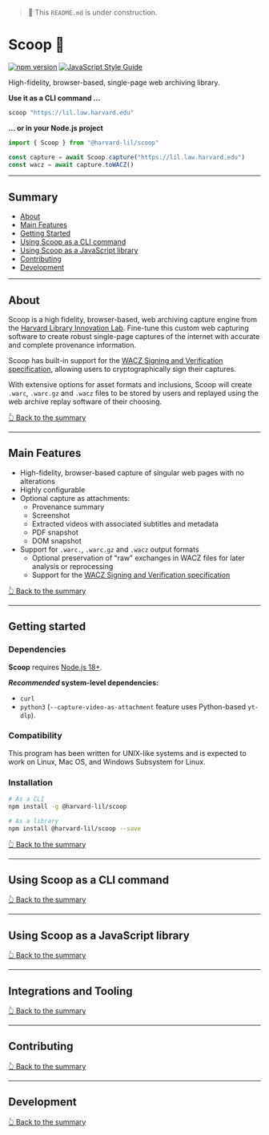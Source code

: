 > 🚧 This `README.md` is under construction.

# Scoop 🍨

[![npm version](https://badge.fury.io/js/@harvard-lil%2Fscoop.svg)](https://badge.fury.io/js/@harvard-lil%2Fscoop) [![JavaScript Style Guide](https://img.shields.io/badge/code_style-standard-brightgreen.svg)](https://standardjs.com)

High-fidelity, browser-based, single-page web archiving library. 

**Use it as a CLI command ...**
```bash
scoop "https://lil.law.harvard.edu"
```

**... or in your Node.js project**
```javascript
import { Scoop } from "@harvard-lil/scoop"

const capture = await Scoop.capture("https://lil.law.harvard.edu")
const wacz = await capture.toWACZ()
```

---

## Summary
- [About](#about)
- [Main Features](#main-features)
- [Getting Started](#getting-started)
- [Using Scoop as a CLI command](#using-scoop-as-a-cli-command)
- [Using Scoop as a JavaScript library](#using-scoop-as-a-javascript-library)
- [Contributing](#contributing)
- [Development](#development)

---

## About

Scoop is a high fidelity, browser-based, web archiving capture engine from the [Harvard Library Innovation Lab](https://lil.law.harvard.edu). 
Fine-tune this custom web capturing software to create robust single-page captures of the internet with accurate and complete provenance information. 

Scoop has built-in support for the [WACZ Signing and Verification specification](https://specs.webrecorder.net/wacz-auth/0.1.0/), 
allowing users to cryptographically sign their captures. 

With extensive options for asset formats and inclusions, Scoop will create `.warc`, `.warc.gz` and `.wacz` files to be stored by users and replayed using the web archive replay software of their choosing.


[👆 Back to the summary](#summary)

---

## Main Features
- High-fidelity, browser-based capture of singular web pages with no alterations
- Highly configurable
- Optional capture as attachments: 
  - Provenance summary
  - Screenshot
  - Extracted videos with associated subtitles and metadata
  - PDF snapshot
  - DOM snapshot
- Support for `.warc.`, `.warc.gz` and `.wacz` output formats
  - Optional preservation of "raw" exchanges in WACZ files for later analysis or reprocessing
  - Support for the [WACZ Signing and Verification specification](https://specs.webrecorder.net/wacz-auth/0.1.0/)

[👆 Back to the summary](#summary)

---

## Getting started

### Dependencies 
**Scoop** requires [Node.js 18+](https://nodejs.org/en/). 

**_Recommended_ system-level dependencies:**
- `curl` 
- `python3` (`--capture-video-as-attachment` feature uses Python-based `yt-dlp`).

### Compatibility
This program has been written for UNIX-like systems and is expected to work on Linux, Mac OS, and Windows Subsystem for Linux.

### Installation
```bash
# As a CLI
npm install -g @harvard-lil/scoop

# As a library
npm install @harvard-lil/scoop --save
```

[👆 Back to the summary](#summary)

---

## Using Scoop as a CLI command


[👆 Back to the summary](#summary)

---

## Using Scoop as a JavaScript library


[👆 Back to the summary](#summary)

---

## Integrations and Tooling

[👆 Back to the summary](#summary)

---

## Contributing

[👆 Back to the summary](#summary)

---

## Development

[👆 Back to the summary](#summary)

